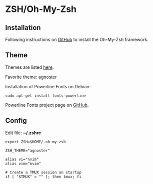# ZSH/Oh-My-Zsh

## Installation

Following instructions on [GitHub](https://github.com/robbyrussell/oh-my-zsh) to install the Oh-My-Zsh framework.

## Theme

Themes are listed [here](https://github.com/robbyrussell/oh-my-zsh/wiki/Themes).

Favorite theme: agnoster

Installation of Powerline Fonts on Debian:  
```
sudo apt-get install fonts-powerline
```
 
Powerline Fonts project page on [GitHub](https://github.com/powerline/fonts).

## Config

Edit file: **~/.zshrc**

```
export ZSH=$HOME/.oh-my-zsh

ZSH_THEME="agnoster"

alias vi="nvim"
alias vim="nvim"

# Create a TMUX session on startup
if [ "$TMUX" = "" ]; then tmux; fi
```
